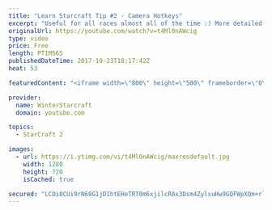 ```yaml
---
title: "Learn Starcraft Tip #2 - Camera Hotkeys"
excerpt: "Useful for all races almost all of the time :) More detailed guides/tutorials under the learn to play starcraft playlist."
originalUrl: https://youtube.com/watch?v=t4Ml0nAWcig
type: video
price: Free
length: PT1M56S
publishedDateTime: 2017-10-23T18:17:42Z
heat: 53

featuredContent: "<iframe width=\"800\" height=\"500\" frameborder=\"0\" src=\"https://www.youtube.com/embed/t4Ml0nAWcig\" allow=\"accelerometer; autoplay; encrypted-media; gyroscope; picture-in-picture\" allowfullscreen></iframe>"

provider:
  name: WinterStarcraft
  domain: youtube.com

topics:
  - StarCraft 2

images:
  - url: https://i.ytimg.com/vi/t4Ml0nAWcig/maxresdefault.jpg
    width: 1280
    height: 720
    isCached: true

secured: "LCOi0CUi9rN68G1jD1htEHeTRT0m6xjilcRAx3Dsm4ZylsuHw9GQFWpXQm+rl0SVTRS299zUwmK6gK8McM4gLi8N/T/4HSfrD1XmxWjY7VoSZkOfwWMbtobQMFXO3T63wiJ8gj4X1h5kv4KzNieKRq850Ut73l3uqCgO6Da52nNnFNkLaTNgmd40utKnvjKOxau702qWN2+sHSOXDFD5sCBEIhgPzTeDG73Zgt9nqOBXUcmdKVY/7lnVal5ZIjW3sAVDOBQdr26sDB2OqkO6sv6ocwHRn+wJK17Q6nRk+zpuunyn36PNRdjuEE87SUD9UMvM/+Ttbrsx9f+fNQigb3xDnTnGcscBqXog5J+7i00da6Gz9gAz/aSwI5w+T8PfcB00jjG04JVwfGFam2Gl57q3Qd1Kop7TRsQhfM/7qSg=;jdfd3D9vjuvKY+XZlcmnDQ=="
---
```


